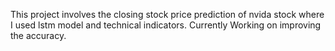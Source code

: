 This project involves the closing stock price prediction of nvida stock where I used lstm model and technical indicators. Currently Working on improving the accuracy. 
